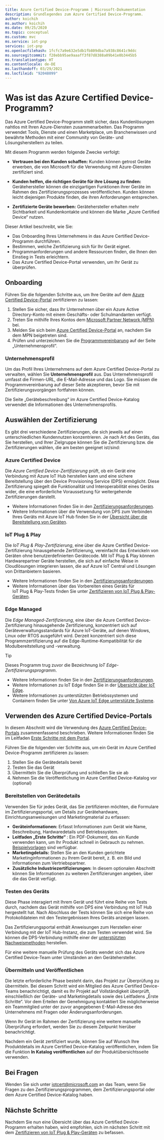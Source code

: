 ```yaml
---
title: Azure Certified Device-Programm | Microsoft-Dokumentation
description: Grundlegendes zum Azure Certified Device-Programm.
author: koichih
ms.author: koichih
ms.date: 09/25/2020
ms.topic: conceptual
ms.custom: mvc
ms.service: iot-pnp
services: iot-pnp
ms.openlocfilehash: 1fcfc7a9e632e5db1fb809dba7a938c8641c9ddc
ms.sourcegitcommit: f28ebb95ae9aaaff3f87d8388a09b41e0b3445b5
ms.translationtype: HT
ms.contentlocale: de-DE
ms.lasthandoff: 03/29/2021
ms.locfileid: "92048099"
---
```

# <a name="what-is-the-azure-certified-device-program"></a>Was ist das Azure Certified Device-Programm?

Das Azure Certified Device-Programm stellt sicher, dass Kundenlösungen nahtlos mit Ihren Azure-Diensten zusammenarbeiten. Das Programm verwendet Tools, Dienste und einen Marketplace, um Branchenwissen und bewährte Methoden mit einer Community von Geräte- und Lösungsherstellern zu teilen.

Mit diesem Programm werden folgende Zwecke verfolgt:

- **Vertrauen bei den Kunden schaffen:** Kunden können getrost Geräte erwerben, die von Microsoft für die Verwendung mit Azure-Diensten zertifiziert sind.

- **Kunden helfen, die richtigen Geräte für ihre Lösung zu finden:** Gerätehersteller können die einzigartigen Funktionen ihrer Geräte im Rahmen des Zertifizierungsprozesses veröffentlichen. Kunden können leicht diejenigen Produkte finden, die ihren Anforderungen entsprechen.

- **Zertifizierte Geräte bewerben:** Gerätehersteller erhalten mehr Sichtbarkeit und Kundenkontakte und können die Marke „Azure Certified Device“ nutzen.

Dieser Artikel beschreibt, wie Sie:

- Das Onboarding Ihres Unternehmens in das Azure Certified Device-Programm durchführen.
- Bestimmen, welche Zertifizierung sich für Ihr Gerät eignet.
- Programmanforderungen und andere Ressourcen finden, die Ihnen den Einstieg in Tests erleichtern.
- Das Azure Certified Device-Portal verwenden, um Ihr Gerät zu überprüfen.

## <a name="onboarding"></a>Onboarding

Führen Sie die folgenden Schritte aus, um Ihre Geräte auf dem [Azure Certified Device-Portal](https://aka.ms/acdp) zertifizieren zu lassen:

1. Stellen Sie sicher, dass Ihr Unternehmen über ein Azure Active Directory-Konto mit einem Geschäfts- oder Schulmandanten verfügt.
2. Treten Sie mithilfe Ihres Kontos dem [Microsoft Partner Network (MPN)](https://partner.microsoft.com/) bei.
3. Melden Sie sich beim [Azure Certified Device-Portal](https://aka.ms/acdp) an, nachdem Sie dem MPN beigetreten sind.
4. Prüfen und unterzeichnen Sie die [Programmvereinbarung](https://aka.ms/acdagreement) auf der Seite „Unternehmensprofil“.

### <a name="company-profile"></a>Unternehmensprofil

Um das Profil Ihres Unternehmens auf dem Azure Certified Device-Portal zu verwalten, wählen Sie **Unternehmensprofil** aus. Das Unternehmensprofil umfasst die Firmen-URL, die E-Mail-Adresse und das Logo. Sie müssen die Programmvereinbarung auf dieser Seite akzeptieren, bevor Sie mit Zertifizierungsvorgängen fortfahren können.

Die Seite „Gerätebeschreibung“ im Azure Certified Device-Katalog verwendet die Informationen des Unternehmensprofils.

## <a name="choose-the-certification"></a>Auswählen der Zertifizierung

Es gibt drei verschiedene Zertifizierungen, die sich jeweils auf einen unterschiedlichen Kundennutzen konzentrieren. Je nach Art des Geräts, das Sie herstellen, und Ihrer Zielgruppe können Sie die Zertifizierung bzw. die Zertifizierungen wählen, die am besten geeignet ist/sind:

### <a name="azure-certified-device"></a>Azure Certified Device

Die _Azure Certified Device-Zertifizierung_ prüft, ob ein Gerät eine Verbindung mit Azure IoT Hub herstellen kann und eine sichere Bereitstellung über den Device Provisioning Service (DPS) ermöglicht. Diese Zertifizierung spiegelt die Funktionalität und Interoperabilität eines Geräts wider, die eine erforderliche Voraussetzung für weitergehende Zertifizierungen darstellt.

- Weitere Informationen finden Sie in den [Zertifizierungsanforderungen](https://aka.ms/acdrequirements).
- Weitere Informationen über die Verwendung von DPS zum Verbinden Ihres Geräts mit Azure IoT Hub finden Sie in der [Übersicht über die Bereitstellung von Geräten](../iot-dps/about-iot-dps.md).

### <a name="iot-plug-and-play"></a>IoT Plug & Play

Die _IoT Plug & Play-Zertifizierung_, eine über die Azure Certified Device-Zertifizierung hinausgehende Zertifizierung, vereinfacht das Entwickeln von Geräten ohne benutzerdefinierten Gerätecode. Mit IoT Plug & Play können Hardwarepartner Geräte herstellen, die sich auf einfache Weise in Cloudlösungen integrieren lassen, die auf Azure IoT Central und Lösungen von Drittanbietern basieren.

- Weitere Informationen finden Sie in den [Zertifizierungsanforderungen](https://aka.ms/acdiotpnprequirements).
- Weitere Informationen über das Vorbereiten eines Geräts für IoT Plug & Play-Tests finden Sie unter [Zertifizieren von IoT Plug & Play-Geräten](howto-certify-device.md).

### <a name="edge-managed"></a>Edge Managed

Die _Edge Managed-Zertifizierung_, eine über die Azure Certified Device-Zertifizierung hinausgehende Zertifizierung, konzentriert sich auf Geräteverwaltungsstandards für Azure IoT-Geräte, auf denen Windows, Linux oder RTOS ausgeführt wird. Derzeit konzentriert sich diese Programmzertifizierung auf die Edge-Runtime-Kompatibilität für die Modulbereitstellung und -verwaltung.

> [!TIP]
> Dieses Programm trug zuvor die Bezeichnung _IoT Edge-Zertifizierungsprogramm_.

- Weitere Informationen finden Sie in den [Zertifizierungsanforderungen](https://aka.ms/acdedgemanagedrequirements).
- Weitere Informationen zu IoT Edge finden Sie in der [Übersicht über IoT Edge](../iot-edge/about-iot-edge.md).
- Weitere Informationen zu unterstützten Betriebssystemen und Containern finden Sie unter [Von Azure IoT Edge unterstützte Systeme](../iot-edge/support.md).

## <a name="use-the-azure-certified-device-portal"></a>Verwenden des Azure Certified Device-Portals

In diesem Abschnitt wird die Verwendung des [Azure Certified Device-Portals](https://certify.azure.com) zusammenfassend beschrieben. Weitere Informationen finden Sie im Leitfaden [Erste Schritte mit dem Portal](https://aka.ms/acdhelp).

Führen Sie die folgenden vier Schritte aus, um ein Gerät im Azure Certified Device-Programm zertifizieren zu lassen:

1. Stellen Sie die Gerätedetails bereit
2. Testen Sie das Gerät
3. Übermitteln Sie die Überprüfung und schließen Sie sie ab
4. Nehmen Sie die Veröffentlichung im Azure Certified Device-Katalog vor (optional)

### <a name="provide-device-details"></a>Bereitstellen von Gerätedetails

Verwenden Sie für jedes Gerät, das Sie zertifizieren möchten, die Formulare im Zertifizierungsportal, um Details zur Gerätehardware, Einrichtungsanweisungen und Marketingmaterial zu erfassen:

- **Geräteinformationen:** Erfasst Informationen zum Gerät wie Name, Beschreibung, Hardwaredetails und Betriebssystem.
- **Leitfaden „Erste Schritte“** : Ein PDF-Dokument, das ein Kunde verwenden kann, um Ihr Produkt schnell in Gebrauch zu nehmen. [Beispielvorlagen](https://aka.ms/GSTemplate) sind verfügbar.
- **Marketingdetails:** Stellen Sie an den Kunden gerichtete Marketinginformationen zu Ihrem Gerät bereit, z. B. ein Bild und Informationen zum Vertriebspartner.
- **Zusätzliche Industriezertifizierungen:** In diesem optionalen Abschnitt können Sie Informationen zu weiteren Zertifizierungen angeben, über die das Gerät verfügt.

### <a name="test-the-device"></a>Testen des Geräts

Diese Phase interagiert mit Ihrem Gerät und führt eine Reihe von Tests durch, nachdem das Gerät mithilfe von DPS eine Verbindung mit IoT Hub hergestellt hat. Nach Abschluss der Tests können Sie sich eine Reihe von Protokolldateien mit den Testergebnissen Ihres Geräts anzeigen lassen.

Das Zertifizierungsportal enthält Anweisungen zum Herstellen einer Verbindung mit der IoT Hub-Instanz, die zum Testen verwendet wird. Sie können die DPS-Verbindung mithilfe einer der [unterstützten Nachweismethoden](../iot-dps/concepts-service.md#attestation-mechanism) herstellen.

Für eine weitere manuelle Prüfung des Geräts wendet sich das Azure Certified Device-Team unter Umständen an den Gerätehersteller.

### <a name="submit-and-publish"></a>Übermitteln und Veröffentlichen

Die letzte erforderliche Phase besteht darin, das Projekt zur Überprüfung zu übermitteln. Bei diesem Schritt wird ein Mitglied des Azure Certified Device-Teams benachrichtigt, damit es Ihr Projekt auf Vollständigkeit überprüft, einschließlich der Geräte- und Marketingdetails sowie des Leitfadens „Erste Schritte“. Vor dem Erteilen der Genehmigung kontaktiert Sie möglicherweise ein Teammitglied unter der zuvor angegebenen E-Mail-Adresse des Unternehmens mit Fragen oder Änderungsanforderungen.

Wenn Ihr Gerät im Rahmen der Zertifizierung eine weitere manuelle Überprüfung erfordert, werden Sie zu diesem Zeitpunkt hierüber benachrichtigt.

Nachdem ein Gerät zertifiziert wurde, können Sie auf Wunsch Ihre Produktdetails im Azure Certified Device-Katalog veröffentlichen, indem Sie die Funktion **In Katalog veröffentlichen** auf der Produktübersichtsseite verwenden.

## <a name="if-you-have-questions"></a>Bei Fragen

Wenden Sie sich unter [iotcert@microsoft.com](mailto:iotcert@microsoft.com?subject=Azure%20Certified%20Device%20question) an das Team, wenn Sie Fragen zu den Zertifizierungsprogrammen, dem Zertifizierungsportal oder dem Azure Certified Device-Katalog haben.

## <a name="next-steps"></a>Nächste Schritte

Nachdem Sie nun eine Übersicht über das Azure Certified Device-Programm erhalten haben, wird empfohlen, sich im nächsten Schritt mit dem [Zertifizieren von IoT Plug & Play-Geräten](howto-certify-device.md) zu befassen.